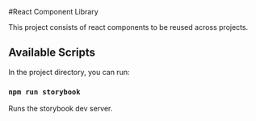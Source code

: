#React Component Library

This project consists of react components to be reused across projects.

## Available Scripts

In the project directory, you can run:

### `npm run storybook`

Runs the storybook dev server.<br> 




